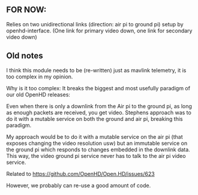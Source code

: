 ## FOR NOW:
Relies on two unidirectional links (direction: air pi to ground pi) setup by openhd-interface.
(One link for primary video down, one link for secondary video down)

## Old notes

I think this module needs to be (re-written) just as mavlink telemetry, it is too complex in my opinion.

Why is it too complex: It breaks the biggest and most usefully paradigm of our old OpenHD releases:

Even when there is only a downlink from the Air pi to the ground pi, as long as enough packets are received, you
get video. Stephens approach was to do it with a mutable service on both the ground and air pi, breaking this paradigm.

My approach would be to do it with a mutable service on the air pi (that exposes changing the video resolution usw) but
an immutable service on the ground pi which responds to changes embedded in the downlink data.
This way, the video ground pi service never has to talk to the air pi video service.

Related to https://github.com/OpenHD/Open.HD/issues/623

However, we probably can re-use a good amount of code.